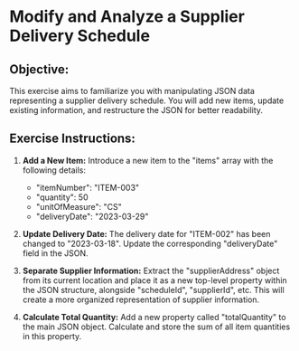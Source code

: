 #  Modify and Analyze a Supplier Delivery Schedule

## Objective: 
This exercise aims to familiarize you with manipulating JSON data representing a supplier delivery schedule. You will add new items, update existing information, and restructure the JSON for better readability.

## Exercise Instructions:

1. **Add a New Item:**  Introduce a new item to the "items" array with the following details:
    - "itemNumber": "ITEM-003"
    - "quantity": 50
    - "unitOfMeasure": "CS"
    - "deliveryDate": "2023-03-29"

2. **Update Delivery Date:** The delivery date for "ITEM-002" has been changed to "2023-03-18". Update the corresponding "deliveryDate" field in the JSON.

3. **Separate Supplier Information:** Extract the "supplierAddress" object from its current location and place it as a new top-level property within the JSON structure, alongside "scheduleId", "supplierId", etc. This will create a more organized representation of supplier information.
4. **Calculate Total Quantity:** Add a new property called "totalQuantity" to the main JSON object. Calculate and store the sum of all item quantities in this property. 



